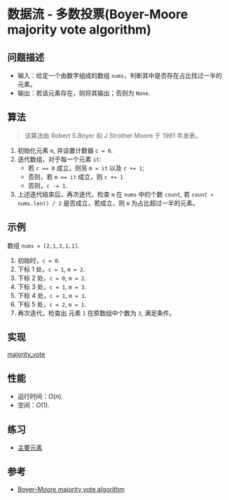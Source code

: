 # 数据流 - 多数投票(Boyer-Moore majority vote algorithm)

## 问题描述

- 输入：给定一个由数字组成的数组 `nums`，判断其中是否存在占比找过一半的元素。
- 输出：若该元素存在，则将其输出；否则为 `None`.

## 算法

> 该算法由 Robert S.Boyer 和 J Strother Moore 于 1981 年发表。

1. 初始化元素 `m`, 并设置计数器 `c = 0`.
2. 迭代数组，对于每一个元素 `it`:
   - 若 `c == 0` 成立，则另 `m = it` 以及 `c += 1`;
   - 否则，若 `m == it` 成立，则 `c += 1`
   - 否则，`c -= 1`.
3. 上述迭代结束后，再次迭代，检查 `m` 在 `nums` 中的个数 `count`, 若 `count > nums.len() / 2` 是否成立，若成立，则 `m` 为占比超过一半的元素。

## 示例

数组 `nums = [2,1,3,1,1]`.

1. 初始时，`c = 0`.
2. 下标 1 处，`c = 1`, `m = 2`.
3. 下标 2 处，`c = 0`, `m = 2`.
4. 下标 3 处，`c = 1`, `m = 3`.
5. 下标 4 处，`c = 1`, `m = 1`.
6. 下标 5 处，`c = 2`, `m = 1`.
7. 再次迭代，检查出 元素 `1` 在原数组中个数为 `3`, 满足条件。

## 实现

[majority_vote](./mod.rs)

## 性能

- 运行时间：$O(n)$.
- 空间：$O(1)$.

## 练习

- [主要元素](https://leetcode-cn.com/problems/find-majority-element-lcci/)

## 参考

- [Boyer–Moore majority vote algorithm](https://en.wikipedia.org/wiki/Boyer%E2%80%93Moore_majority_vote_algorithm)
